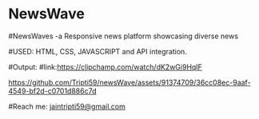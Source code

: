 # NewsWave 

#NewsWaves -a Responsive news platform showcasing diverse news

#USED: HTML, CSS, JAVASCRIPT and API integration. 



#Output:
#link:https://clipchamp.com/watch/dK2wGi9HqIF

https://github.com/Tripti59/newsWave/assets/91374709/36cc08ec-9aaf-4549-bf2d-c0701d886c7d

#Reach me: jaintripti59@gmail.com
